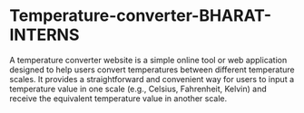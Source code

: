# Temperature-converter-BHARAT-INTERNS

A temperature converter website is a simple online tool or web application designed to help users convert temperatures between different temperature scales. It provides a straightforward and convenient way for users to input a temperature value in one scale (e.g., Celsius, Fahrenheit, Kelvin) and receive the equivalent temperature value in another scale. 
